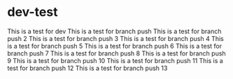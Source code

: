 # dev-test

This is a test for dev
This is a test for branch push
This is a test for branch push 2
This is a test for branch push 3
This is a test for branch push 4
This is a test for branch push 5
This is a test for branch push 6
This is a test for branch push 7
This is a test for branch push 8
This is a test for branch push 9
This is a test for branch push 10
This is a test for branch push 11
This is a test for branch push 12
This is a test for branch push 13
